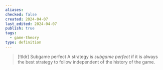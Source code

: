 ```yaml
---
aliases: 
checked: false
created: 2024-04-07
last_edited: 2024-04-07
publish: true
tags:
  - game-theory
type: definition
---
```

>[!tldr] Subgame perfect
>A strategy is *subgame perfect* if it is always the best strategy to follow independent of the history of the game. 

